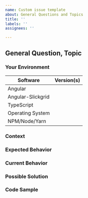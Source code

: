 ```yaml
---
name: Custom issue template
about: General Questions and Topics
title: ''
labels: ''
assignees: ''

---
```


<!---
Thanks for filing an issue! However, before you submit, please read the following:
1. Search open/closed issues before submitting since someone might have asked the same thing before!
2. If it's a question, have you considered asking on Stack Overflow?
-->

## General Question, Topic

### Your Environment
<!--- Include as many relevant details as possible about the environment you experienced the bug in -->
| Software          | Version(s) |
| ----------------- | ---------- |
| Angular           |
| Angular-Slickgrid |
| TypeScript        |
| Operating System  |
| NPM/Node/Yarn     |

### Context
<!--- How has this issue affected you? What are you trying to accomplish? -->
<!--- Providing context helps us come up with a solution that is most useful in the real world -->

### Expected Behavior
<!--- Tell us what should happen -->

### Current Behavior
<!--- Tell us what happens instead of the expected behavior -->
<!--- If you are seeing an error, please include the full error message and stack trace -->

### Possible Solution
<!--- Not obligatory, but suggest a fix/reason for the bug/feature -->

### Code Sample
<!-- Please provide Stackblitz, Gist or Code Sample to reproduce the issue -->
